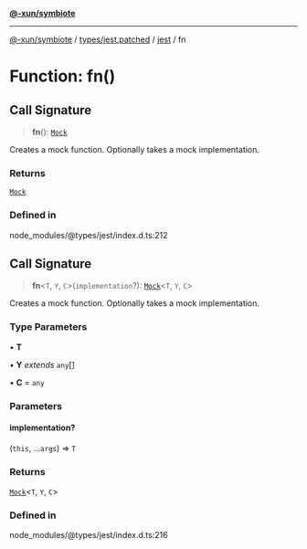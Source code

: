 [**@-xun/symbiote**](../../../../../README.md)

***

[@-xun/symbiote](../../../../../README.md) / [types/jest.patched](../../../README.md) / [jest](../README.md) / fn

# Function: fn()

## Call Signature

> **fn**(): [`Mock`](../interfaces/Mock.md)

Creates a mock function. Optionally takes a mock implementation.

### Returns

[`Mock`](../interfaces/Mock.md)

### Defined in

node\_modules/@types/jest/index.d.ts:212

## Call Signature

> **fn**\<`T`, `Y`, `C`\>(`implementation`?): [`Mock`](../interfaces/Mock.md)\<`T`, `Y`, `C`\>

Creates a mock function. Optionally takes a mock implementation.

### Type Parameters

• **T**

• **Y** *extends* `any`[]

• **C** = `any`

### Parameters

#### implementation?

(`this`, ...`args`) => `T`

### Returns

[`Mock`](../interfaces/Mock.md)\<`T`, `Y`, `C`\>

### Defined in

node\_modules/@types/jest/index.d.ts:216
